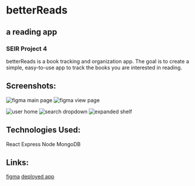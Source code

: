   # **betterReads**

  ## a reading app

  ### SEIR Project 4

betterReads is a book tracking and organization app. The goal is to create a simple, easy-to-use app to track the books you are interested in reading.

  ## Screenshots:
![figma main page](https://i.imgur.com/JKE9B81.png)
![figma view page](https://i.imgur.com/Qjc3O02.png)

![user home](blob:https://imgur.com/f25b8fa4-cc56-4018-8f21-2f704d7bce26)
![search dropdown](blob:https://imgur.com/da612f23-4b67-4a7d-8303-ac7c61ee4aa5)
![expanded shelf](blob:https://imgur.com/544462ee-5d37-4bb8-b6b3-b1a51a14f189)

  ## Technologies Used:
  React
  Express
  Node
  MongoDB

## Links:
[figma](https://www.figma.com/file/ZUFuN2J1d3dFuZNkI9a82x/better-reads?type=whiteboard&node-id=0-1&t=xIhk7ISaHVn3LXYd-0)
[deployed app](https://better-reads-app-9bf78ec998e2.herokuapp.com/)